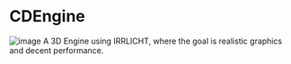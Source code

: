 # CDEngine
![image](https://github.com/CardboardDog/CDEngine/blob/main/img/CubeDemo.gif?raw=true)
A 3D Engine using IRRLICHT, where the goal is realistic graphics and decent performance.